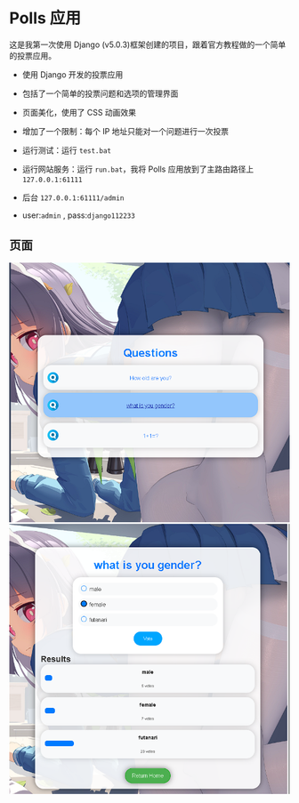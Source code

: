 # Polls 应用

这是我第一次使用 Django (v5.0.3)框架创建的项目，跟着官方教程做的一个简单的投票应用。

- 使用 Django 开发的投票应用
- 包括了一个简单的投票问题和选项的管理界面
- 页面美化，使用了 CSS 动画效果
- 增加了一个限制：每个 IP 地址只能对一个问题进行一次投票


- 运行测试：运行 `test.bat`
- 运行网站服务：运行 `run.bat`，我将 Polls 应用放到了主路由路径上 `127.0.0.1:61111`
- 后台 ```127.0.0.1:61111/admin``` 
- user:```admin``` , pass:```django112233```



## 页面

![问题页面](image/readme/1711217176681.png)
![投票结果页面](image/readme/1711217201201.png)